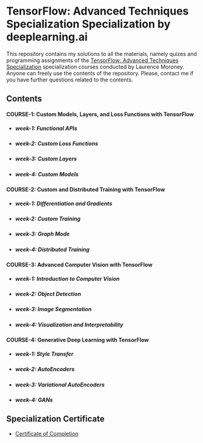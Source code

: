 # TensorFlow: Advanced Techniques Specialization Specialization by deeplearning.ai

This repository contains my solutions to all the materials, namely quizes and programming assignments of the [TensorFlow: Advanced Techniques Specialization](https://www.coursera.org/specializations/tensorflow-advanced-techniques?) specialization courses conducted by Laurence Moroney. Anyone can freely use the contents of the repository. Please, contact me if you have further questions related to the contents.


## Contents

#### COURSE-1: Custom Models, Layers, and Loss Functions with TensorFlow
- ##### week-1: Functional APIs

- ##### week-2: Custom Loss Functions
  
- ##### week-3: Custom Layers

- ##### week-4: Custom Models

#### COURSE-2: Custom and Distributed Training with TensorFlow
- ##### week-1: Differentiation and Gradients

- ##### week-2: Custom Training
  
- ##### week-3: Graph Mode

- ##### week-4: Distributed Training

#### COURSE-3: Advanced Computer Vision with TensorFlow
- ##### week-1: Introduction to Computer Vision

- ##### week-2: Object Detection
  
- ##### week-3: Image Segmentation

- ##### week-4: Visualization and Interpretability

#### COURSE-4: Generative Deep Learning with TensorFlow
- ##### week-1: Style Transfer

- ##### week-2: AutoEncoders
  
- ##### week-3: Variational AutoEncoders

- ##### week-4: GANs

## Specialization Certificate

- [Certificate of Completion](https://www.coursera.org/account/accomplishments/specialization/certificate/BAHLBT6VK92T)
